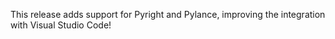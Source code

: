 This release adds support for Pyright and Pylance, improving the
integration with Visual Studio Code!
